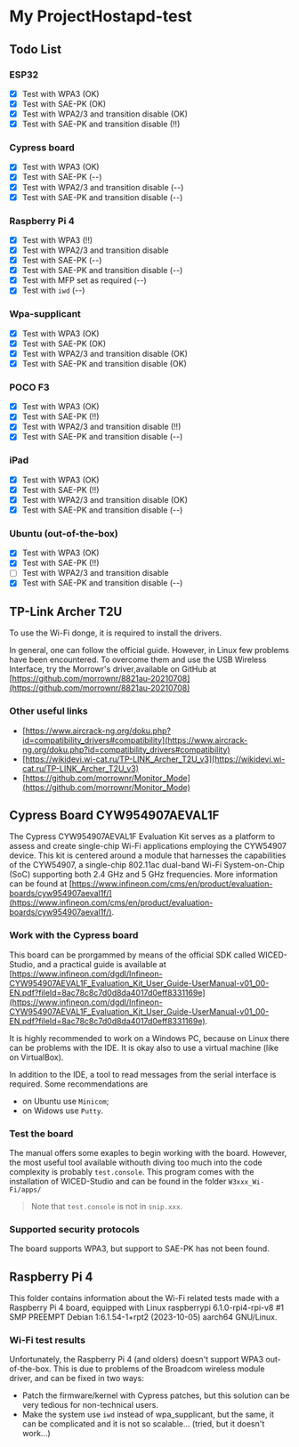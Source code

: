 # My ProjectHostapd-test

## Todo List

### ESP32
- [x] Test with WPA3 (OK)
- [x] Test with SAE-PK (OK)
- [x] Test with WPA2/3 and transition disable (OK)
- [x] Test with SAE-PK and transition disable (!!)

### Cypress board
- [x] Test with WPA3 (OK)
- [x] Test with SAE-PK (--)
- [x] Test with WPA2/3 and transition disable (--)
- [x] Test with SAE-PK and transition disable (--)

### Raspberry Pi 4
- [x] Test with WPA3 (!!)
- [x] Test with WPA2/3 and transition disable
- [x] Test with SAE-PK (--)
- [x] Test with SAE-PK and transition disable (--)
- [x] Test with MFP set as required (--)
- [x] Test with `iwd` (--)

### Wpa-supplicant
- [x] Test with WPA3 (OK)
- [x] Test with SAE-PK (OK)
- [x] Test with WPA2/3 and transition disable (OK)
- [x] Test with SAE-PK and transition disable (OK)

### POCO F3
- [x] Test with WPA3 (OK)
- [x] Test with SAE-PK (!!)
- [x] Test with WPA2/3 and transition disable (!!)
- [x] Test with SAE-PK and transition disable (--)

### iPad
- [x] Test with WPA3 (OK)
- [x] Test with SAE-PK (!!)
- [x] Test with WPA2/3 and transition disable (OK)
- [x] Test with SAE-PK and transition disable (--)

### Ubuntu (out-of-the-box)
- [x] Test with WPA3 (OK)
- [x] Test with SAE-PK (!!)
- [ ] Test with WPA2/3 and transition disable
- [x] Test with SAE-PK and transition disable (--)

## TP-Link Archer T2U

To use the Wi-Fi donge, it is required to install the drivers.

In general, one can follow the official guide. However, in Linux few problems have been encountered.
To overcome them and use the USB Wireless Interface, try the Morrowr's driver,available on GitHub at [https://github.com/morrownr/8821au-20210708](https://github.com/morrownr/8821au-20210708)

### Other useful links
- [https://www.aircrack-ng.org/doku.php?id=compatibility_drivers#compatibility](https://www.aircrack-ng.org/doku.php?id=compatibility_drivers#compatibility)
- [https://wikidevi.wi-cat.ru/TP-LINK_Archer_T2U_v3](https://wikidevi.wi-cat.ru/TP-LINK_Archer_T2U_v3)
- [https://github.com/morrownr/Monitor_Mode](https://github.com/morrownr/Monitor_Mode)


## Cypress Board CYW954907AEVAL1F
The Cypress CYW954907AEVAL1F Evaluation Kit serves as a platform to assess and create single-chip Wi-Fi applications employing the CYW54907 device. This kit is centered around a module that harnesses the capabilities of the CYW54907, a single-chip 802.11ac dual-band Wi-Fi System-on-Chip (SoC) supporting both 2.4 GHz and 5 GHz frequencies.
More information can be found at [https://www.infineon.com/cms/en/product/evaluation-boards/cyw954907aeval1f/](https://www.infineon.com/cms/en/product/evaluation-boards/cyw954907aeval1f/).

### Work with the Cypress board
This board can be prorgammed by means of the official SDK called WICED-Studio, and a practical guide is available at [https://www.infineon.com/dgdl/Infineon-CYW954907AEVAL1F_Evaluation_Kit_User_Guide-UserManual-v01_00-EN.pdf?fileId=8ac78c8c7d0d8da4017d0eff8331169e](https://www.infineon.com/dgdl/Infineon-CYW954907AEVAL1F_Evaluation_Kit_User_Guide-UserManual-v01_00-EN.pdf?fileId=8ac78c8c7d0d8da4017d0eff8331169e).

It is highly recommended to work on a Windows PC, because on Linux there can be problems with the IDE. It is okay also to use a virtual machine (like on VirtualBox).

In addition to the IDE, a tool to read messages from the serial interface is required. Some recommendations are
- on Ubuntu use `Minicom`;
- on Widows use `Putty`.

### Test the board
The manual offers some exaples to begin working with the board. However, the most useful tool available withouth diving too much into the code complexity is probably `test.console`.
This program comes with the installation of WICED-Studio and can be found in the folder `W3xxx_Wi-Fi/apps/`
> Note that `test.console` is not in `snip.xxx`.

### Supported security protocols
The board supports WPA3, but support to SAE-PK has not been found.

## Raspberry Pi 4
This folder contains information about the Wi-Fi related tests made with a Raspberry Pi 4 board, equipped with Linux raspberrypi 6.1.0-rpi4-rpi-v8 #1 SMP PREEMPT Debian 1:6.1.54-1+rpt2 (2023-10-05) aarch64 GNU/Linux.

### Wi-Fi test results
Unfortunately, the Raspberry Pi 4 (and olders) doesn't support WPA3 out-of-the-box.
This is due to problems of the Broadcom wireless module driver, and can be fixed in two ways:
- Patch the firmware/kernel with Cypress patches, but this solution can be very tedious for non-technical users.
- Make the system use `iwd` instead of wpa_supplicant, but the same, it can be complicated and it is not so scalable... (tried, but it doesn't work...)
